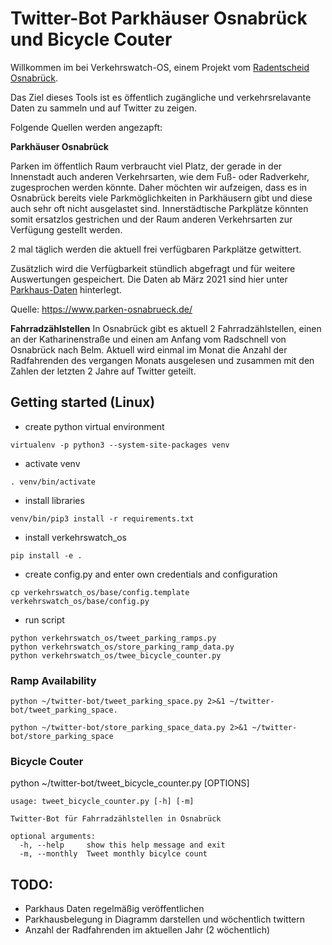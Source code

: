 Twitter-Bot Parkhäuser Osnabrück und Bicycle Couter
===================================================

Willkommen im bei Verkehrswatch-OS, einem Projekt vom [Radentscheid Osnabrück](https://radentscheid-os.de). 

Das Ziel dieses Tools ist es öffentlich zugängliche und verkehrsrelavante Daten zu sammeln und auf Twitter zu zeigen.

Folgende Quellen werden angezapft:

**Parkhäuser Osnabrück**

Parken im öffentlich Raum verbraucht viel Platz, der gerade in der Innenstadt auch anderen Verkehrsarten, wie dem Fuß- oder Radverkehr, zugesprochen werden könnte. Daher möchten wir aufzeigen, dass es in Osnabrück bereits viele Parkmöglichkeiten in Parkhäusern gibt und diese auch sehr oft nicht ausgelastet sind. Innerstädtische Parkplätze könnten somit ersatzlos gestrichen und der Raum anderen Verkehrsarten zur Verfügung gestellt werden.

2 mal täglich werden die aktuell frei verfügbaren Parkplätze getwittert.

Zusätzlich wird die Verfügbarkeit stündlich abgefragt und für weitere Auswertungen gespeichert. Die Daten ab März 2021 sind hier unter [Parkhaus-Daten](./Parkhaus-Daten/) hinterlegt.

Quelle: https://www.parken-osnabrueck.de/

**Fahrradzählstellen**
In Osnabrück gibt es aktuell 2 Fahrradzählstellen, einen an der Katharinenstraße und einen am Anfang vom Radschnell von Osnabrück nach Belm. Aktuell wird einmal im Monat die Anzahl der Radfahrenden des vergangen Monats ausgelesen und zusammen mit den Zahlen der letzten 2 Jahre auf Twitter geteilt.

## Getting started (Linux)


- create python virtual environment
```
virtualenv -p python3 --system-site-packages venv
```

- activate venv
```
. venv/bin/activate
```

- install libraries
```
venv/bin/pip3 install -r requirements.txt 
```

- install verkehrswatch_os
```
pip install -e .
```

- create config.py and enter own credentials and configuration
```
cp verkehrswatch_os/base/config.template verkehrswatch_os/base/config.py
```

- run script
```
python verkehrswatch_os/tweet_parking_ramps.py 
python verkehrswatch_os/store_parking_ramp_data.py 
python verkehrswatch_os/twee_bicycle_counter.py
```


### Ramp Availability

```
python ~/twitter-bot/tweet_parking_space.py 2>&1 ~/twitter-bot/tweet_parking_space.
```

```
python ~/twitter-bot/store_parking_space_data.py 2>&1 ~/twitter-bot/store_parking_space
```

### Bicycle Couter


python ~/twitter-bot/tweet_bicycle_counter.py [OPTIONS]

```
usage: tweet_bicycle_counter.py [-h] [-m]

Twitter-Bot für Fahrradzählstellen in Osnabrück

optional arguments:
  -h, --help     show this help message and exit
  -m, --monthly  Tweet monthly bicylce count
```

## TODO:
- Parkhaus Daten regelmäßig veröffentlichen
- Parkhausbelegung in Diagramm darstellen und wöchentlich twittern
- Anzahl der Radfahrenden im aktuellen Jahr (2 wöchentlich)
